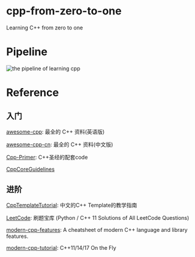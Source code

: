 # cpp-from-zero-to-one
Learning C++ from zero to one



# Pipeline

![the pipeline of learning cpp](https://pic4.zhimg.com/v2-62a13ca80900816110f9c358c4acae74_r.jpg)

# Reference

## 入门

[awesome-cpp](https://github.com/fffaraz/awesome-cpp): 最全的 C++ 资料(英语版)

[awesome-cpp-cn](https://github.com/jobbole/awesome-cpp-cn): 最全的 C++ 资料(中文版)

[Cpp-Primer](https://github.com/Mooophy/Cpp-Primer): C++圣经的配套code

[CppCoreGuidelines](https://github.com/isocpp/CppCoreGuidelines)



## 进阶

[CppTemplateTutorial](https://github.com/wuye9036/CppTemplateTutorial): 中文的C++ Template的教学指南

[LeetCode](https://github.com/kamyu104/LeetCode): 刷题宝库 (Python / C++ 11 Solutions of All LeetCode Questions)

[modern-cpp-features](https://github.com/AnthonyCalandra/modern-cpp-features): A cheatsheet of modern C++ language and library features.

[modern-cpp-tutorial](https://github.com/changkun/modern-cpp-tutorial): C++11/14/17 On the Fly





